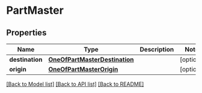 # PartMaster

## Properties
Name | Type | Description | Notes
------------ | ------------- | ------------- | -------------
**destination** | [**OneOfPartMasterDestination**](OneOfPartMasterDestination.md) |  | [optional] 
**origin** | [**OneOfPartMasterOrigin**](OneOfPartMasterOrigin.md) |  | [optional] 

[[Back to Model list]](../../README.md#documentation-for-models) [[Back to API list]](../../README.md#documentation-for-api-endpoints) [[Back to README]](../../README.md)

